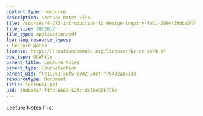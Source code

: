 ```yaml
---
content_type: resource
description: Lecture Notes File.
file: /courses/4-273-introduction-to-design-inquiry-fall-2004/30dba647f4fd868952fcdc5be35b778e_lect06a1.pdf
file_size: 2012612
file_type: application/pdf
learning_resource_types:
- Lecture Notes
license: https://creativecommons.org/licenses/by-nc-sa/4.0/
ocw_type: OCWFile
parent_title: Lecture Notes
parent_type: CourseSection
parent_uid: ffc11763-38f5-8742-2def-f75422ab6338
resourcetype: Document
title: lect06a1.pdf
uid: 30dba647-f4fd-8689-52fc-dc5be35b778e
---
```

Lecture Notes File.